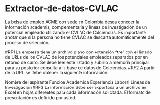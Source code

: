 # Extractor-de-datos-CVLAC
La  bolsa de empleo ACME con sede en Colombia desea conocer la información academia, complementaria y líneas de investigación de un potencial empleado utilizando el CVLAC de Colciencias. Es importante anotar que si la persona no tiene CVLAC se descarta automáticamente del proceso de selección.


#RF1
La empresa tiene un archivo plano con extensión “tre” con el listado de URLs de los CVLAC de los potenciales empleados separados por un retorno de carro. Se debe leer este listado y subirlo a memoria principal para su posterior consulta a la base de datos de Colciencias.
#RF2
A partir de la URL se debe obtener la siguiente información:

Nombre del aspirante
Funcion Academica
Experiencia Laboral
Lineas de Investigación
#RF3
La información debe ser exportada a un archivo en Excel en hojas diferentes para cada información solicitada. El formato de presentación es definido por usted.

